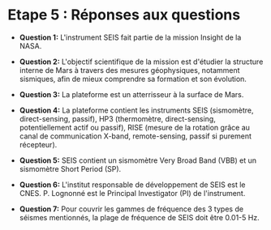 # Etape 5 : Réponses aux questions

* **Question 1:** L'instrument SEIS fait partie de la mission Insight de la NASA.

* **Question 2:** L'objectif scientifique de la mission est d'étudier la structure interne de Mars à travers des mesures géophysiques, notamment sismiques, afin de mieux comprendre sa formation et son évolution.

* **Question 3:** La plateforme est un atterrisseur à la surface de Mars.

* **Question 4:** La plateforme contient les instruments SEIS (sismomètre, direct-sensing, passif), HP3 (thermomètre, direct-sensing, potentiellement actif ou passif), RISE (mesure de la rotation grâce au canal de communication X-band, remote-sensing, passif si purement récepteur).

* **Question 5:** SEIS contient un sismomètre Very Broad Band (VBB) et un sismomètre Short Period (SP).

* **Question 6:** L'institut responsable de développement de SEIS est le CNES. P. Lognonné est le Principal Investigator (PI) de l'instrument.

* **Question 7:** Pour couvrir les gammes de fréquence des 3 types de séismes mentionnés, la plage de fréquence de SEIS doit être 0.01-5 Hz.